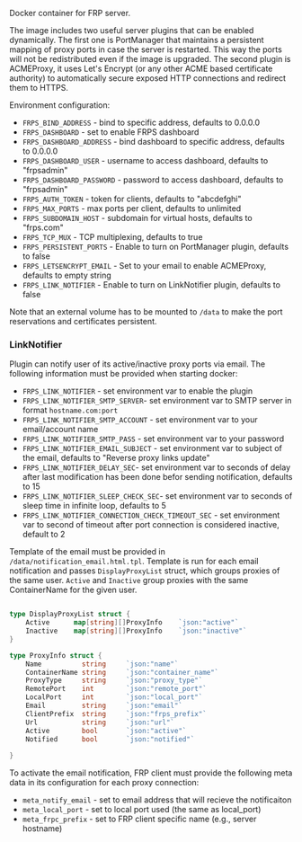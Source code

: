 Docker container for FRP server.

The image includes two useful server plugins that can be enabled dynamically. The first one is PortManager that maintains a persistent mapping of proxy ports in case the server is restarted. This way the ports will not be redistributed even if the image is upgraded. The second plugin is ACMEProxy, it uses Let's Encrypt (or any other ACME based certificate authority) to automatically secure exposed HTTP connections and redirect them to HTTPS.

Environment configuration:

 * `FRPS_BIND_ADDRESS` - bind to specific address, defaults to 0.0.0.0
 * `FRPS_DASHBOARD` - set to enable FRPS dashboard
 * `FRPS_DASHBOARD_ADDRESS` - bind dashboard to specific address, defaults to 0.0.0.0
 * `FRPS_DASHBOARD_USER` - username to access dashboard, defaults to "frpsadmin"
 * `FRPS_DASHBOARD_PASSWORD` - password to access dashboard, defaults to "frpsadmin"
 * `FRPS_AUTH_TOKEN` - token for clients, defaults to "abcdefghi"
 * `FRPS_MAX_PORTS` - max ports per client, defaults to unlimited
 * `FRPS_SUBDOMAIN_HOST` - subdomain for virtual hosts, defaults to "frps.com"
 * `FRPS_TCP_MUX` - TCP multiplexing, defaults to true
 * `FRPS_PERSISTENT_PORTS` - Enable to turn on PortManager plugin, defaults to false
 * `FRPS_LETSENCRYPT_EMAIL` - Set to your email to enable ACMEProxy, defaults to empty string
 * `FRPS_LINK_NOTIFIER` - Enable to turn on LinkNotifier plugin, defaults to false

Note that an external volume has to be mounted to `/data` to make the port reservations and certificates persistent. 

### LinkNotifier

Plugin can notify user of its active/inactive proxy ports via email. The following information must be provided when starting docker:

 * `FRPS_LINK_NOTIFIER` - set environment var to enable the plugin
 * `FRPS_LINK_NOTIFIER_SMTP_SERVER`- set environment var to SMTP server in format `hostname.com:port` 
 * `FRPS_LINK_NOTIFIER_SMTP_ACCOUNT` - set environment var to your email/account name
 * `FRPS_LINK_NOTIFIER_SMTP_PASS` - set environment var to your password 
 * `FRPS_LINK_NOTIFIER_EMAIL_SUBJECT` - set environment var to subject of the email, defaults to "Reverse proxy links update"
 * `FRPS_LINK_NOTIFIER_DELAY_SEC`- set environment var to seconds of delay after last modification has been done befor sending notification, defaults to 15
 * `FRPS_LINK_NOTIFIER_SLEEP_CHECK_SEC`- set environment var to seconds of sleep time in infinite loop, defaults to 5
 * `FRPS_LINK_NOTIFIER_CONNECTION_CHECK_TIMEOUT_SEC` - set environment var to second of timeout after port connection is considered inactive, default to 2

Template of the email must be provided in `/data/notification_email.html.tpl`. Template is run for each email notification and passes `DisplayProxyList` struct, which groups proxies of the same user. `Active` and `Inactive` group proxies with the same ContainerName for the given user.

```go

type DisplayProxyList struct {
    Active      map[string][]ProxyInfo    `json:"active"`
    Inactive    map[string][]ProxyInfo    `json:"inactive"`
}

type ProxyInfo struct {
    Name          string     `json:"name"`
    ContainerName string     `json:"container_name"`
    ProxyType     string     `json:"proxy_type"`
    RemotePort    int        `json:"remote_port"`
    LocalPort     int        `json:"local_port"`
    Email         string     `json:"email"`
    ClientPrefix  string     `json:"frps_prefix"`
    Url           string     `json:"url"`
    Active        bool       `json:"active"`
    Notified      bool       `json:"notified"`
    
}
```

To activate the email notification, FRP client must provide the following meta data in its configuration for each proxy connection:
 * `meta_notify_email` - set to email address that will recieve the notificaiton
 * `meta_local_port` - set to local port used (the same as local_port)
 * `meta_frpc_prefix` - set to FRP client specific name (e.g., server hostname)
